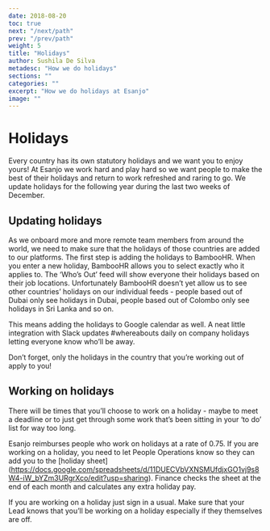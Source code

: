```yaml
---
date: 2018-08-20
toc: true
next: "/next/path"
prev: "/prev/path"
weight: 5
title: "Holidays"
author: Sushila De Silva
metadesc: "How we do holidays"
sections: ""
categories: ""
excerpt: "How we do holidays at Esanjo"
image: ""
---
```


# Holidays

Every country has its own statutory holidays and we want you to enjoy yours! At Esanjo we work hard and play hard so we want people to make the best of their holidays and return to work refreshed and raring to go. We update holidays for the following year during the last two weeks of December. 

## Updating holidays 

As we onboard more and more remote team members from around the world, we need to make sure that the holidays of those countries are added to our platforms. The first step is adding the holidays to BambooHR. When you enter a new holiday, BambooHR allows you to select exactly who it applies to. The ‘Who’s Out’ feed will show everyone their holidays based on their job locations. Unfortunately BambooHR doesn’t yet allow us to see other countries’ holidays on our individual feeds - people based out of Dubai only see holidays in Dubai, people based out of Colombo only see holidays in Sri Lanka and so on. 

This means adding the holidays to Google calendar as well. A neat little integration with Slack updates #whereabouts daily on company holidays letting everyone know who’ll be away.

Don’t forget, only the holidays in the country that you’re working out of apply to you! 
 
## Working on holidays

There will be times that you’ll choose to work on a holiday - maybe to meet a deadline or to just get through some work that’s been sitting in your ‘to do’ list for way too long. 

Esanjo reimburses people who work on holidays at a rate of 0.75. If you are working on a holiday, you need to let People Operations know so they can add you to the [holiday sheet] (https://docs.google.com/spreadsheets/d/11DUECVbVXNSMUfdjxGO1vj9s8W4-iW_bYZm3URgrXco/edit?usp=sharing). Finance checks the sheet at the end of each month and calculates any extra holiday pay.

If you are working on a holiday just sign in a usual. Make sure that your Lead knows that you’ll be working on a holiday especially if they themselves are off. 
